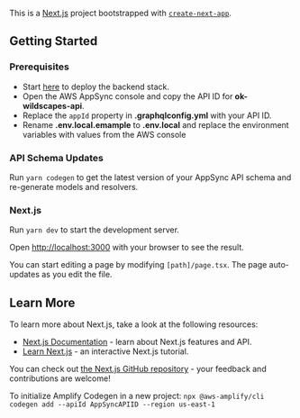 This is a [Next.js](https://nextjs.org/) project bootstrapped with [`create-next-app`](https://github.com/vercel/next.js/tree/canary/packages/create-next-app).

## Getting Started

### Prerequisites

- Start [here](https://github.com/ppalms/ok-wildscapes-api) to deploy the backend stack.
- Open the AWS AppSync console and copy the API ID for **ok-wildscapes-api**.
- Replace the `appId` property in **.graphqlconfig.yml** with your API ID.
- Rename **.env.local.emample** to **.env.local** and replace the environment variables with values from the AWS console

### API Schema Updates

Run `yarn codegen` to get the latest version of your AppSync API schema and re-generate models and resolvers.

### Next.js

Run `yarn dev` to start the development server.

Open [http://localhost:3000](http://localhost:3000) with your browser to see the result.

You can start editing a page by modifying `[path]/page.tsx`. The page auto-updates as you edit the file.

## Learn More

To learn more about Next.js, take a look at the following resources:

- [Next.js Documentation](https://nextjs.org/docs) - learn about Next.js features and API.
- [Learn Next.js](https://nextjs.org/learn) - an interactive Next.js tutorial.

You can check out [the Next.js GitHub repository](https://github.com/vercel/next.js/) - your feedback and contributions are welcome!

To initialize Amplify Codegen in a new project: `npx @aws-amplify/cli codegen add --apiId AppSyncAPIID --region us-east-1`
